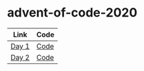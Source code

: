 # advent-of-code-2020

| Link | Code |
|------|------|
|[Day 1](https://adventofcode.com/2020/day/1) | [Code](days/day_1/solution.rb)|
|[Day 2](https://adventofcode.com/2020/day/2) | [Code](days/day_2/solution.rb)|